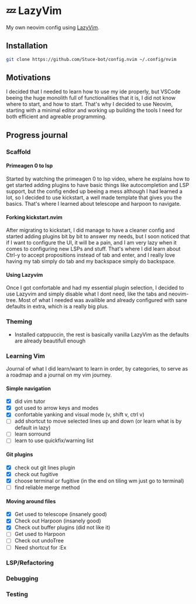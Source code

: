 # 💤 LazyVim

My own neovim config using [LazyVim](https://github.com/LazyVim/LazyVim).

## Installation
  ```sh
  git clone https://github.com/Stuce-bot/config.nvim ~/.config/nvim
  ```
## Motivations
I decided that I needed to learn how to use my ide properly, but VSCode beeing the huge monolith full of functionalities that it is, I did not know where to start, and how to start.
That's why I decided to use Neovim, starting with a minimal editor and working up building the tools I need for both efficient and agreable programming.
## Progress journal
### Scaffold
#### Primeagen 0 to lsp
Started by watching the primeagen 0 to lsp video, where he explains how to get started adding plugins to have basic things like autocompletion and LSP support, but the config ended up beeing a mess although I had learned a lot, so I decided to use kickstart, a well made template that gives you the basics.
That's where I learned about telescope and harpoon to navigate.
#### Forking kickstart.nvim
After migrating to kickstart, I did manage to have a cleaner config and started adding plugins bit by bit to answer my needs, but I soon noticed that if I want to configure the UI, it will be a pain, and I am very lazy when it comes to configuring new LSPs and stuff.
That's where I did learn about Ctrl-y to accept propositions instead of tab and enter, and I really love having my tab simply do tab and my backspace simply do backspace.
#### Using Lazyvim
Once I got confortable and had my essential plugin selection, I decided to use Lazyvim and simply disable what I dont need, like the tabs and neovim-tree.
Most of what I needed was availible and already configured with sane defaults in extra, which is a really big plus.
### Theming 
- Installed catppuccin, the rest is basically vanilla LazyVim as the defaults are already beautifull enough
### Learning Vim
Journal of what I did learn/want to learn in order, by categories, to serve as a roadmap and a journal on my vim journey.
#### Simple navigation
- [x] did vim tutor
- [x] got used to arrow keys and modes
- [x] confortable yanking and visual mode (v, shift v, ctrl v)
- [ ] add shortcut to move selected lines up and down (or learn what is by default in lazy)
- [ ] learn sorround
- [ ] learn to use quickfix/warning list
#### Git plugins
- [x] check out git lines plugin
- [x] check out fugitive
- [x] choose terminal or fugitive (in the end on tiling wm just go to terminal)
- [ ] find reliable merge method
#### Moving around files
- [x] Get used to telescope (insanely good)
- [x] Check out Harpoon (insanely good)
- [x] Check out buffer plugins (did not like it)
- [ ] Get used to Harpoon
- [ ] Check out undoTree
- [ ] Need shortcut for :Ex
### LSP/Refactoring
### Debugging
### Testing
